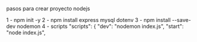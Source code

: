 pasos para crear proyecto nodejs

1 - npm init -y
2 - npm install express mysql dotenv
3 - npm install --save-dev nodemon
4 - scripts
    "scripts": {
    "dev": "nodemon index.js",
    "start": "node index.js",